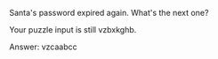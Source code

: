 Santa's password expired again. What's the next one?

Your puzzle input is still vzbxkghb.

Answer: vzcaabcc
